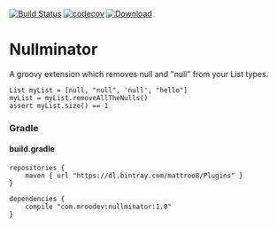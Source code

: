 [![Build Status](https://travis-ci.org/mattroo8/nullminator.svg?branch=master)](https://travis-ci.org/mattroo8/nullminator)
[![codecov](https://codecov.io/gh/mattroo8/nullminator/branch/master/graph/badge.svg)](https://codecov.io/gh/mattroo8/nullminator)
[ ![Download](https://api.bintray.com/packages/mattroo8/Plugins/nullminator/images/download.svg) ](https://bintray.com/mattroo8/Plugins/nullminator/_latestVersion)

# Nullminator

A groovy extension which removes null and "null" from your List types.

```
List myList = [null, "null", 'null', "hello"]
myList = myList.removeAllTheNulls()
assert myList.size() == 1​
```


### Gradle
#### build.gradle

```
repositories {
    maven { url "https://dl.bintray.com/mattroo8/Plugins" }
}

dependencies {
    compile "com.mroodev:nullminator:1.0"
}
```
